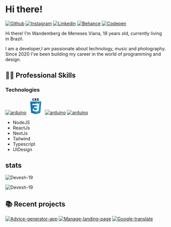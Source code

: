 <h1 align="left">Hi there!</h1>

[ ![Github](https://img.shields.io/badge/Github-100000?style=for-the-badge&logo=github&logoColor=white)](https://github.com/newberg85) [ ![Instagram](https://img.shields.io/badge/Instagram-f1007d?style=for-the-badge&logo=instagram&logoColor=white)](https://www.instagram.com/new.berg85/) [ ![Linkedin](https://img.shields.io/badge/Linkedin-0a66c2?style=for-the-badge&logo=linkedin&logoColor=white)](https://www.linkedin.com/in/wandemberg-de-meneses-viana-526019261/) [ ![Behance](https://img.shields.io/badge/Behance-0057ff?style=for-the-badge&logo=behance&logoColor=white)](https://www.behance.net/bergviana) [ ![Codepen](https://img.shields.io/badge/Codepen-white?style=for-the-badge&logo=codepen&logoColor=black)](https://codepen.io/newberg85)

Hi there! I’m Wandemberg de Meneses Viana, 18 years old, currently living in Brazil.

I am a developer,I am passionate about technology, music and photography. Since 2020 I've been building my career in the world of programming and design.


## 👨‍💻 Professional Skills
### Technologies
<p align="left"> <a href="https://www.arduino.cc/" target="_blank"> <img src="https://cdn.worldvectorlogo.com/logos/html-1.svg" alt="arduino" width="40" height="40"/></a> <a href="https://www.arduino.cc/" target="_blank"> <img src="https://raw.githubusercontent.com/devicons/devicon/master/icons/css3/css3-original-wordmark.svg" alt="arduino" width="50" height="50"/></a> <a href="https://www.arduino.cc/" target="_blank"> <img src="https://cdn.worldvectorlogo.com/logos/javascript-1.svg" alt="arduino" width="40" height="40"/></a> <a href="https://www.arduino.cc/" target="_blank"> <img src="https://cdn.worldvectorlogo.com/logos/nodejs-1.svg" alt="arduino" width="40" height="40"/></a> </p>

- NodeJS
- ReactJs
- NextJs
- Tailwind
- Typescript
- UIDesign

## stats
<p>&nbsp;<img align="left"  src="https://github-readme-stats.vercel.app/api?username=newberg85&show_icons=true&theme=dark" alt="Devesh-19" /></p>
<p><img src="https://github-readme-stats.vercel.app/api/top-langs/?username=newberg85&layout=compact&theme=dark" alt="Devesh-19" /></p> 

## 📚 Recent projects

[![Advice-generator-app](https://github-readme-stats.vercel.app/api/pin/?username=newberg85&repo=advice-generator-app&theme=dark)](https://github.com/newberg85/advice-generator-app)
[![Manage-landing-page](https://github-readme-stats.vercel.app/api/pin/?username=newberg85&repo=manage-landing-page&theme=dark)](https://github.com/newberg85/manage-landing-page)
[![Google-translate](https://github-readme-stats.vercel.app/api/pin/?username=newberg85&repo=Google-translate&theme=dark)](https://github.com/newberg85/Google-translate)

<!--
**newberg85/newberg85** is a ✨ _special_ ✨ repository because its `README.md` (this file) appears on your GitHub profile.

Here are some ideas to get you started:

- 🔭 I’m currently working on ...
- 🌱 I’m currently learning ...
- 👯 I’m looking to collaborate on ...
- 🤔 I’m looking for help with ...
- 💬 Ask me about ...
- 📫 How to reach me: ...
- 😄 Pronouns: ...
- ⚡ Fun fact: ...
-->
